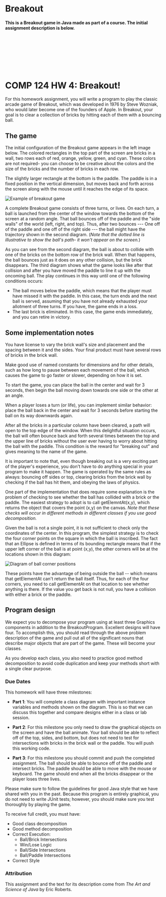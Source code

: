# Breakout
#### This is a Breakout game in Java made as part of a course. The initial assignment description is below.

<br><br><br><br><br><br>

COMP 124 HW 4:  Breakout!
==========================

For this homework assignment, you will write a program to play the classic arcade game of Breakout, which
was developed in 1976 by Steve Wozniak, who would later become one of the founders 
of Apple. In Breakout, your goal is to clear a collection of bricks by hitting each of them with 
a bouncing ball.

## The game 

The initial configuration of the Breakout game appears in the left image below. The colored 
rectangles in the top part of the screen are bricks in a wall, two rows each of red, orange, yellow, green, and cyan.
These colors are not required- you can choose to be creative about the colors and the size of the bricks
and the number of bricks in each row.

The slightly larger rectangle at the bottom is the paddle. The paddle is in a fixed position in the vertical 
dimension, but moves back and forth across the screen along with the mouse until it 
reaches the edge of its space.

![Example of breakout game](./diagram.png)

A complete Breakout game consists of three turns, or lives. On each turn, a ball is launched from the center 
of the window towards the bottom of the screen at a random angle. That ball bounces off of the paddle and the "side walls" 
of the world (left, right, and top). Thus, after two bounces --- One off of the paddle and one off of the right side --- the ball 
might have the trajectory shown in the second diagram. (*Note that the dotted line is illustrative to show the 
ball's path- it won't appear on the screen.*)

As you can see from the second diagram, the ball is about to collide with one of the bricks on the bottom row
of the brick wall. 
When that happens, the ball 
bounces just as it does on any other collision, but the brick disappears. The third diagram shows what the game 
looks like after that collision and after you have moved the paddle to line it up with the 
oncoming ball. The play continues in this way until one of the following conditions occurs:

- The ball moves below the paddle, which means that the player must have missed it with the paddle. In this case, 
the turn ends and the next ball is served, assuming that you have not already exhausted your allotment of
three turns. If you have, the game ends in a loss.
- The last brick is eliminated. In this case, the game ends immediately, and you can retire in victory.

## Some implementation notes

You have license to vary the brick wall's size and placement and the spacing between it and the sides.
Your final product must have several rows of bricks in the brick wall.

Make good use of named constants for dimensions and for other details, such as how long to pause between each movement
of the ball, which causes the game to go faster or slower, depending on how it is set.

To start the game, you can place the ball in the center and wait for 3 seconds, then begin the ball moving down 
towards one side or the other at an angle.

When a player loses a turn (or life), you can implement similar behavior: place the ball back in the center and wait 
for 3 seconds before starting the ball on its way downwards again.

After all the bricks in a particular column have been cleared, a path will open to the top edge of the window. When this 
delightful situation occurs, the ball will often bounce back and forth several times between the top and the upper 
line of bricks without the user ever having to worry about hitting the ball with the paddle. This condition is the 
reward for "breaking out" and gives meaning to the name of the game.

It is important to note that, even though breaking out is a very exciting part of the player's experience,
you don't have to do anything special in your program to make it happen. The game is operated by the same rules as always:
bouncing off sides or top, clearing bricks from the brick wall by checking if the ball has hit them, and obeying the laws of physics.

One part of the implementation that does require some explanation is the problem of checking to see 
whether the ball has collided with a brick or the paddle. The easiest strategy to adopt 
is to call getElemntAt(x,y), which returns the object that covers the point (x,y) on the canvas. *Note that these checks
will occur in different methods in different classes if you use good decomposition.*

Given the ball is not a single point, it is not sufficient to check only the coordinates of the center. In this program, 
the simplest strategy is to check the four corner points on the square in which the ball is inscribed. The fact that an Ellipse
is defined in terms of its bounding rectangle means that if the upper left corner of the ball is at point (x,y), the other corners will be at the locations
shown in this diagram:

![Diagram of ball corner positions](./corners.png)

These points have the advantage of being outside the ball -- which means that getElementAt can't return the ball itself. Thus,
for each of the four corners, you need to call getElementAt on that location to see whether anything is there. If the value you get back 
is not null, you have a collision with either a brick or the paddle. 

## Program design

We expect you to decompose your program using at least three Graphics components in addition to the BreakoutProgram. 
Excellent designs will have four.
To accomplish this, you should read through the above problem description of the game and pull out all of the significant 
nouns that describe major objects that are part of the game. These will become your classes.

As you develop each class, you also need to practice good method decomposition to avoid code duplication and keep your 
methods short with a single clear purpose.

### Due Dates
This homework will have three milestones:

* **Part 1**: You will complete a class diagram with important instance variables and methods shown on the diagram.
This is so that we can discuss this together and compare designs either in a class or lab session.

* **Part 2**: For this milestone you only need to draw the graphical objects on the screen and have the ball animate. 
Your ball should be able to reflect off of the top, sides, and bottom, but does not need to test for intersections with 
bricks in the brick wall 
or the paddle. You will push this working code.

* **Part 3**: For this milestone you should commit and push the completed assignment. The ball should be able to bounce 
off of the paddle and intersect bricks. The paddle should be able to move with the mouse or keyboard. 
The game should end when all the bricks disappear or the player loses three lives. 

Please make sure to follow the guidelines for good Java style that we have shared with you in the past. 
Because this program is entirely graphical, you do not need to write JUnit tests; however, you should make 
sure you test thoroughly by playing the game.

To receive full credit, you must have:
* Good class decomposition
* Good method decomposition
* Correct Execution:
  * Ball/Brick Intersections
  * Win/Lose Logic
  * Ball/Side Intersections
  * Ball/Paddle Intersections
* Correct Style

### Attribution
This assignment and the text for its description come from *The Art and Science of Java* by Eric Roberts.

